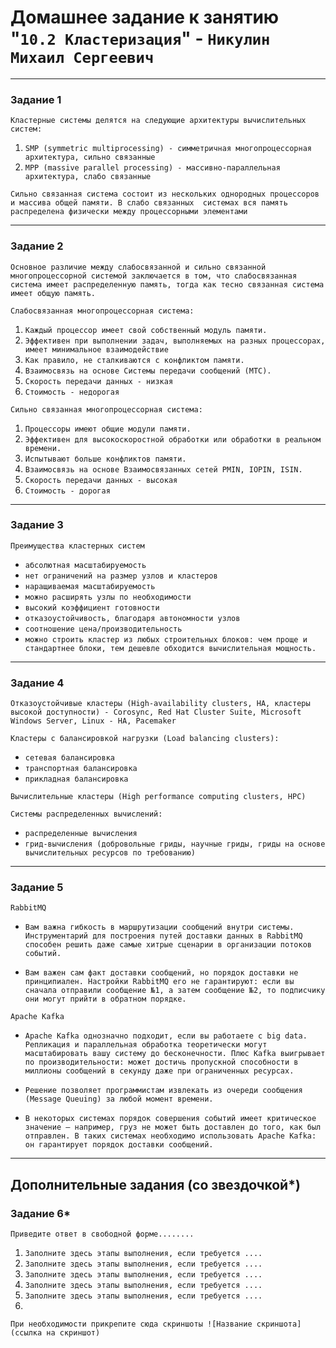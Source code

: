# Домашнее задание к занятию "`10.2 Кластеризация`" - `Никулин Михаил Сергеевич`



---

### Задание 1

`Кластерные системы делятся на следующие архитектуры вычислительных систем:`

1. `SMP (symmetric multiprocessing) - симметричная многопроцессорная архитектура, сильно связанные`
2. `MPP (massive parallel processing) - массивно-параллельная архитектура, слабо связанные`

`Сильно связанная система состоит из нескольких однородных процессоров и массива общей памяти. В слабо связанных 
системах вся память распределена физически между процессорными элементами`


---

### Задание 2

`Основное различие между слабосвязанной и сильно связанной многопроцессорной системой заключается в том, что слабосвязанная система имеет распределенную память, тогда как тесно связанная система имеет общую память. `

`Слабосвязанная многопроцессорная система:`
1. `Каждый процессор имеет свой собственный модуль памяти.`
2. `Эффективен при выполнении задач, выполняемых на разных процессорах, имеет минимальное взаимодействие`
3. `Как правило, не сталкиваются с конфликтом памяти.`
4. `Взаимосвязь на основе Системы передачи сообщений (МТС).`
5. `Скорость передачи данных - низкая`
6. `Стоимость - недорогая`

`Сильно связанная многопроцессорная система:`
1. `Процессоры имеют общие модули памяти.`
2. `Эффективен для высокоскоростной обработки или обработки в реальном времени.`
3. `Испытывают больше конфликтов памяти.`
4. `Взаимосвязь на основе Взаимосвязанных сетей PMIN, IOPIN, ISIN.`
5. `Скорость передачи данных - высокая`
6. `Стоимость - дорогая`



---

### Задание 3

`Преимущества кластерных систем`

* `абсолютная масштабируемость`
* `нет ограничений на размер узлов и кластеров`
* `наращиваемая масштабируемость`
* `можно расширять узлы по необходимости`
* `высокий коэффициент готовности`
* `отказоустойчивость, благодаря автономности узлов`
* `соотношение цена/производительность`
* `можно строить кластер из любых строительных блоков: чем
проще и стандартнее блоки, тем дешевле обходится
вычислительная мощность.`


---

### Задание 4

`Отказоустойчивые кластеры (High-availability clusters, HA,
кластеры высокой доступности) - Corosync, Red Hat Cluster Suite, Microsoft Windows Server, Linux - HA, Pacemaker`

`Кластеры с балансировкой нагрузки (Load balancing clusters):`

- `сетевая балансировка`
- `транспортная балансировка`
- `прикладная балансировка`

`Вычислительные кластеры (High performance computing
clusters, HPC)`

`Системы распределенных вычислений:`

- `распределенные вычисления`
- `грид-вычисления (добровольные гриды, научные гриды, гриды на основе вычислительных ресурсов по требованию)`


---

### Задание 5

`RabbitMQ`

- `Вам важна гибкость в маршрутизации сообщений внутри системы. Инструментарий для построения путей доставки данных в RabbitMQ способен решить даже самые хитрые сценарии в организации потоков событий.`

- `Вам важен сам факт доставки сообщений, но порядок доставки не принципиален. Настройки RabbitMQ его не гарантируют: если вы сначала отправили сообщение №1, а затем сообщение №2, то подписчику они могут прийти в обратном порядке.`

`Apache Kafka`

- `Apache Kafka однозначно подходит, если вы работаете с big data. Репликация и параллельная обработка теоретически могут масштабировать вашу систему до бесконечности. Плюс Kafka выигрывает по производительности: может достичь пропускной способности в миллионы сообщений в секунду даже при ограниченных ресурсах.`

- `Решение позволяет программистам извлекать из очереди сообщения (Message Queuing) за любой момент времени.`

- `В некоторых системах порядок совершения событий имеет критическое значение — например, груз не может быть доставлен до того, как был отправлен. В таких системах необходимо использовать Apache Kafka: он гарантирует порядок доставки сообщений.`

---
## Дополнительные задания (со звездочкой*)


### Задание 6*

`Приведите ответ в свободной форме........`

1. `Заполните здесь этапы выполнения, если требуется ....`
2. `Заполните здесь этапы выполнения, если требуется ....`
3. `Заполните здесь этапы выполнения, если требуется ....`
4. `Заполните здесь этапы выполнения, если требуется ....`
5. `Заполните здесь этапы выполнения, если требуется ....`
6. 

`При необходимости прикрепитe сюда скриншоты
![Название скриншота](ссылка на скриншот)`
